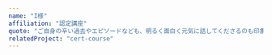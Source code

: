 ```yaml
---
name: "I様"
affiliation: "認定講座"
quote: "ご自身の辛い過去やエピソードなども、明るく面白く元気に話してくださるのも印象的で、その姿もとても素敵でカッコ良く感じました。"
relatedProject: "cert-course"
---
```




